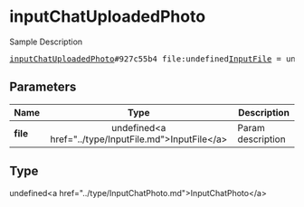 # inputChatUploadedPhoto

Sample Description

<pre>
<a href="../constructor/inputChatUploadedPhoto.md">inputChatUploadedPhoto</a>#927c55b4 file:undefined<a href="../type/InputFile.md">InputFile</a> = undefined<a href="../type/InputChatPhoto.md">InputChatPhoto</a>;
</pre>

## Parameters

| Name | Type | Description |
|------|:----:|-------------|
| **file** | undefined&lt;a href=&#34;../type/InputFile.md&#34;&gt;InputFile&lt;/a&gt; | Param description |

## Type

undefined&lt;a href=&#34;../type/InputChatPhoto.md&#34;&gt;InputChatPhoto&lt;/a&gt;
